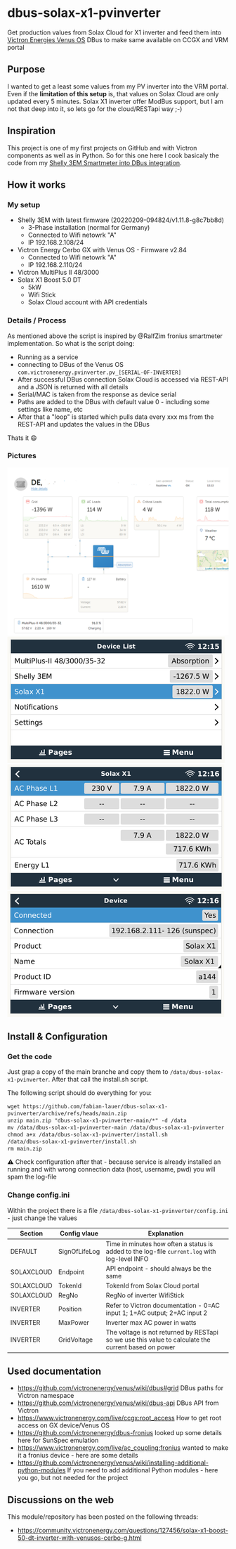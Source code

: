 # dbus-solax-x1-pvinverter
Get production values from Solax Cloud for X1 inverter and feed them into [Victron Energies Venus OS](https://github.com/victronenergy/venus) DBus to make same available on CCGX and VRM portal


## Purpose
I wanted to get a least some values from my PV inverter into the VRM portal.
Even if the **limitation of this setup** is, that values on Solax Cloud are only updated every 5 minutes.
Solax X1 inverter offer ModBus support, but I am not that deep into it, so lets go for the cloud/RESTapi way ;-)


## Inspiration
This project is one of my first projects on GitHub and with Victron components as well as in Python.
So for this one here I cook basicaly the code from my [Shelly 3EM Smartmeter into DBus integration](https://github.com/fabian-lauer/dbus-shelly-3em-smartmeter/).


## How it works
### My setup
- Shelly 3EM with latest firmware (20220209-094824/v1.11.8-g8c7bb8d)
  - 3-Phase installation (normal for Germany)
  - Connected to Wifi netowrk "A"
  - IP 192.168.2.108/24  
- Victron Energy Cerbo GX with Venus OS - Firmware v2.84
  - Connected to Wifi netowrk "A"
  - IP 192.168.2.110/24
- Victron MultiPlus II 48/3000
- Solax X1 Boost 5.0 DT
  - 5kW
  - Wifi Stick
  - Solax Cloud account with API credentials



### Details / Process
As mentioned above the script is inspired by @RalfZim fronius smartmeter implementation.
So what is the script doing:
- Running as a service
- connecting to DBus of the Venus OS `com.victronenergy.pvinverter.pv_[SERIAL-OF-INVERTER]`
- After successful DBus connection Solax Cloud is accessed via REST-API and a JSON is returned with all details  
- Serial/MAC is taken from the response as device serial
- Paths are added to the DBus with default value 0 - including some settings like name, etc
- After that a "loop" is started which pulls data every xxx ms from the REST-API and updates the values in the DBus

Thats it 😄


### Pictures
![VRM overview](img/VRM-Overview.PNG)
![Remote Console - Overview](img/CCGX_Overview.PNG) 
![Inverter- Values](img/CCGX_Details.PNG)
![Inverter - Device Details](img/CCGX_Device.PNG)


## Install & Configuration
### Get the code
Just grap a copy of the main branche and copy them to `/data/dbus-solax-x1-pvinverter`.
After that call the install.sh script.

The following script should do everything for you:
```
wget https://github.com/fabian-lauer/dbus-solax-x1-pvinverter/archive/refs/heads/main.zip
unzip main.zip "dbus-solax-x1-pvinverter-main/*" -d /data
mv /data/dbus-solax-x1-pvinverter-main /data/dbus-solax-x1-pvinverter
chmod a+x /data/dbus-solax-x1-pvinverter/install.sh
/data/dbus-solax-x1-pvinverter/install.sh
rm main.zip
```
⚠️ Check configuration after that - because service is already installed an running and with wrong connection data (host, username, pwd) you will spam the log-file


### Change config.ini
Within the project there is a file `/data/dbus-solax-x1-pvinverter/config.ini` - just change the values

| Section  | Config vlaue | Explanation |
| ------------- | ------------- | ------------- |
| DEFAULT  | SignOfLifeLog  | Time in minutes how often a status is added to the log-file `current.log` with log-level INFO |
| SOLAXCLOUD  | Endpoint | API endpoint - should always be the same |
| SOLAXCLOUD  | TokenId | TokenId from Solax Cloud portal |
| SOLAXCLOUD  | RegNo | RegNo of inverter WifiStick |
| INVERTER  | Position | Refer to Victron documentation - 0=AC input 1; 1=AC output; 2=AC input 2 |
| INVERTER  | MaxPower | Inverter max AC power in watts |
| INVERTER  | GridVoltage | The voltage is not returned by RESTapi so we use this value to calculate the current based on power |


## Used documentation
- https://github.com/victronenergy/venus/wiki/dbus#grid   DBus paths for Victron namespace
- https://github.com/victronenergy/venus/wiki/dbus-api   DBus API from Victron
- https://www.victronenergy.com/live/ccgx:root_access   How to get root access on GX device/Venus OS
- https://github.com/victronenergy/dbus-fronius   looked up some details here for SunSpec emulation
- https://www.victronenergy.com/live/ac_coupling:fronius   wanted to make it a fronius device - here are some details
- https://github.com/victronenergy/venus/wiki/installing-additional-python-modules   If you need to add additional Python modules - here you go, but not needed for the project

## Discussions on the web
This module/repository has been posted on the following threads:
- https://community.victronenergy.com/questions/127456/solax-x1-boost-50-dt-inverter-with-venusos-cerbo-g.html
